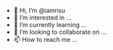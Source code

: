 - 👋 Hi, I’m @iamrisu
- 👀 I’m interested in ...
- 🌱 I’m currently learning ...
- 💞️ I’m looking to collaborate on ...
- 📫 How to reach me ...

<!---
iamrisu/iamrisu is a ✨ special ✨ repository because its `README.md` (this file) appears on your GitHub profile.
You can click the Preview link to take a look at your changes.
--->
